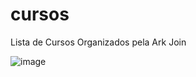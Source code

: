 # cursos
Lista de Cursos Organizados pela Ark Join


![image](https://drive.google.com/file/d/1XFUwmIdyfXFHRi64UrLzeKnTE86g_j7M/view?usp=sharing)
